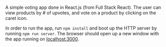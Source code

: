 A simple voting app done in React.js (from Full Stack React).
The user can view products by # of upvotes, and vote on a product by clicking on the caret icon.

In order to run the app, run `npm install` and boot up the HTTP server by running `npm run server`.
The browser should open up a new window with the app running on [localhost:3000](localhost:3000).
